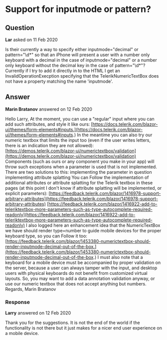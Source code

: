 # Support for inputmode or pattern?

## Question

**Lar** asked on 11 Feb 2020

Is their currently a way to specify either inputmode="decimal" or pattern="\d*" so that an iPhone will present a user with a number only keyboard with a decimal in the case of inputmode="decimal" or a number only keyboard without the decimal key in the case of pattern="\d*"? Currently if I try to add it directly in to the HTML I get an InvalidOperationExecption specifying that the TelerikNumericTextBox does not have a property matching the name 'inputmode'.

## Answer

**Marin Bratanov** answered on 12 Feb 2020

Hello Larry, At the moment, you can use a "regular" input where you can add such attributes, and style it like ours: [https://docs.telerik.com/blazor-ui/themes/form-elements#inputs.](https://docs.telerik.com/blazor-ui/themes/form-elements#inputs.) In the meantime you can also try our numeric textbox that limits the input too (even if the user writes letters, there is an indication they are not allowed): [https://demos.telerik.com/blazor-ui/numerictextbox/validation](https://demos.telerik.com/blazor-ui/numerictextbox/validation) Components (such as ours or any component you make in your app) will throw such exceptions when a parameter is used that is not implemented. There are two solutions to this: implementing the parameter in question implementing attribute splatting You can Follow the implementation of additional attributes or attribute splatting for the Telerik textbox in these pages (at this point I don't know if attribute splatting will be implemented, or explicit parameters): [https://feedback.telerik.com/blazor/1416978-support-arbitrary-attributes](https://feedback.telerik.com/blazor/1416978-support-arbitrary-attributes) [https://feedback.telerik.com/blazor/1416922-add-to-teleriktextbox-more-parameters-such-as-type-autocomplete-required-readonly](https://feedback.telerik.com/blazor/1416922-add-to-teleriktextbox-more-parameters-such-as-type-autocomplete-required-readonly) I also logged here an enhancement idea that the NumericTextBox we have should render type=number to guide mobile devices for the proper keyboard type, so you can Follow it too: [https://feedback.telerik.com/blazor/1453380-numerictextbox-should-render-inputmode-decimal-out-of-the-box.](https://feedback.telerik.com/blazor/1453380-numerictextbox-should-render-inputmode-decimal-out-of-the-box.) I must also note that a keyboard for a mobile device must be accompanied by proper validation on the server, because a user can always tamper with the input, and desktop users with physical keyboards do not benefit from customized virtual layouts. So, you may want to add a data annotation validation anyway, or use our numeric textbox that does not accept anything but numbers. Regards, Marin Bratanov

### Response

**Larry** answered on 12 Feb 2020

Thank you for the suggestions. It is not the end of the world if the functionality is not there but it just makes for a nicer end user experience on a mobile device.
